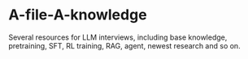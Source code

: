 # A-file-A-knowledge
Several resources for LLM interviews, including base knowledge, pretraining, SFT, RL training, RAG, agent, newest research and so on.
